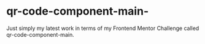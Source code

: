 # qr-code-component-main-
Just simply my latest work in terms of my Frontend Mentor Challenge called qr-code-component-main. 

